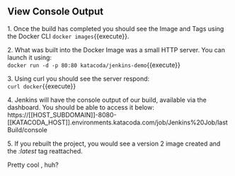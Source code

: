 ## View Console Output

1\. Once the build has completed you should see the Image and Tags using the Docker CLI `docker images`{{execute}}.<br>

2\. What was built into the Docker Image was a small HTTP server. You can launch it using:<br>
`docker run -d -p 80:80 katacoda/jenkins-demo`{{execute}}

3\. Using curl you should see the server respond:<br>
`curl docker`{{execute}}

4\. Jenkins will have the console output of our build, available via the dashboard. You should be able to access it below:<br>
https://[[HOST_SUBDOMAIN]]-8080-[[KATACODA_HOST]].environments.katacoda.com/job/Jenkins%20Job/lastBuild/console

5\. If you rebuilt the project, you would see a version 2 image created and the _:latest_ tag reattached.<br>

Pretty cool , huh?
